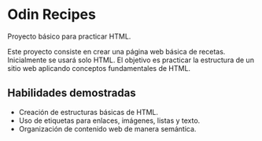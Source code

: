 # Odin Recipes

Proyecto básico para practicar HTML.

Este proyecto consiste en crear una página web básica de recetas.  
Inicialmente se usará solo HTML. El objetivo es practicar la estructura de un sitio web aplicando conceptos fundamentales de HTML.

## Habilidades demostradas
- Creación de estructuras básicas de HTML.
- Uso de etiquetas para enlaces, imágenes, listas y texto.
- Organización de contenido web de manera semántica.
